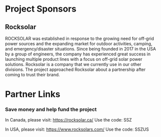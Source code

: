 # Project Sponsors

## Rocksolar
ROCKSOLAR was established in response to the growing need for off-grid power sources and the expanding market for outdoor activities, camping, and emergency/disaster situations. Since being founded in 2017 in the USA by a group of engineers, the company has experienced great success in launching multiple product lines with a focus on off-grid solar power solutions. Rocksolar is a company that we currently use in our other divisions. The project approached Rocksolar about a partnership after coming to trust their brand.

# Partner Links 
### Save money and help fund the project

In Canada, please visit:
https://rocksolar.ca/
Use the code: SSZ

In USA, please visit:
https://www.rocksolars.com/
Use the code: SSZUS
